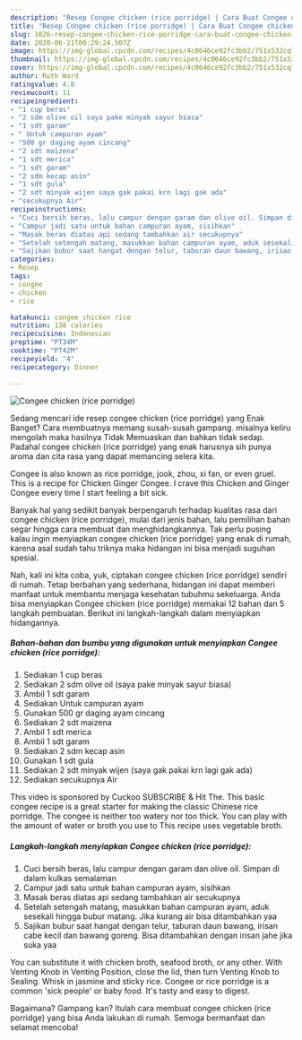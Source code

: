 ```yaml
---
description: "Resep Congee chicken (rice porridge) | Cara Buat Congee chicken (rice porridge) Yang Bisa Manjain Lidah"
title: "Resep Congee chicken (rice porridge) | Cara Buat Congee chicken (rice porridge) Yang Bisa Manjain Lidah"
slug: 1026-resep-congee-chicken-rice-porridge-cara-buat-congee-chicken-rice-porridge-yang-bisa-manjain-lidah
date: 2020-06-21T00:29:24.507Z
image: https://img-global.cpcdn.com/recipes/4c0646ce92fc3bb2/751x532cq70/congee-chicken-rice-porridge-foto-resep-utama.jpg
thumbnail: https://img-global.cpcdn.com/recipes/4c0646ce92fc3bb2/751x532cq70/congee-chicken-rice-porridge-foto-resep-utama.jpg
cover: https://img-global.cpcdn.com/recipes/4c0646ce92fc3bb2/751x532cq70/congee-chicken-rice-porridge-foto-resep-utama.jpg
author: Ruth Ward
ratingvalue: 4.8
reviewcount: 11
recipeingredient:
- "1 cup beras"
- "2 sdm olive oil saya pake minyak sayur biasa"
- "1 sdt garam"
- " Untuk campuran ayam"
- "500 gr daging ayam cincang"
- "2 sdt maizena"
- "1 sdt merica"
- "1 sdt garam"
- "2 sdm kecap asin"
- "1 sdt gula"
- "2 sdt minyak wijen saya gak pakai krn lagi gak ada"
- "secukupnya Air"
recipeinstructions:
- "Cuci bersih beras, lalu campur dengan garam dan olive oil. Simpan di dalam kulkas semalaman"
- "Campur jadi satu untuk bahan campuran ayam, sisihkan"
- "Masak beras diatas api sedang tambahkan air secukupnya"
- "Setelah setengah matang, masukkan bahan campuran ayam, aduk sesekali hingga bubur matang. Jika kurang air bisa ditambahkan yaa"
- "Sajikan bubur saat hangat dengan telur, taburan daun bawang, irisan cabe kecil dan bawang goreng. Bisa ditambahkan dengan irisan jahe jika suka yaa"
categories:
- Resep
tags:
- congee
- chicken
- rice

katakunci: congee chicken rice 
nutrition: 138 calories
recipecuisine: Indonesian
preptime: "PT34M"
cooktime: "PT42M"
recipeyield: "4"
recipecategory: Dinner

---
```



![Congee chicken (rice porridge)](https://img-global.cpcdn.com/recipes/4c0646ce92fc3bb2/751x532cq70/congee-chicken-rice-porridge-foto-resep-utama.jpg)

Sedang mencari ide resep congee chicken (rice porridge) yang Enak Banget? Cara membuatnya memang susah-susah gampang. misalnya keliru mengolah maka hasilnya Tidak Memuaskan dan bahkan tidak sedap. Padahal congee chicken (rice porridge) yang enak harusnya sih punya aroma dan cita rasa yang dapat memancing selera kita.

Congee is also known as rice porridge, jook, zhou, xi fan, or even gruel. This is a recipe for Chicken Ginger Congee. I crave this Chicken and Ginger Congee every time I start feeling a bit sick.

Banyak hal yang sedikit banyak berpengaruh terhadap kualitas rasa dari congee chicken (rice porridge), mulai dari jenis bahan, lalu pemilihan bahan segar hingga cara membuat dan menghidangkannya. Tak perlu pusing kalau ingin menyiapkan congee chicken (rice porridge) yang enak di rumah, karena asal sudah tahu triknya maka hidangan ini bisa menjadi suguhan spesial.


Nah, kali ini kita coba, yuk, ciptakan congee chicken (rice porridge) sendiri di rumah. Tetap berbahan yang sederhana, hidangan ini dapat memberi manfaat untuk membantu menjaga kesehatan tubuhmu sekeluarga. Anda bisa menyiapkan Congee chicken (rice porridge) memakai 12 bahan dan 5 langkah pembuatan. Berikut ini langkah-langkah dalam menyiapkan hidangannya.

<!--inarticleads1-->

##### Bahan-bahan dan bumbu yang digunakan untuk menyiapkan Congee chicken (rice porridge):

1. Sediakan 1 cup beras
1. Sediakan 2 sdm olive oil (saya pake minyak sayur biasa)
1. Ambil 1 sdt garam
1. Sediakan  Untuk campuran ayam
1. Gunakan 500 gr daging ayam cincang
1. Sediakan 2 sdt maizena
1. Ambil 1 sdt merica
1. Ambil 1 sdt garam
1. Sediakan 2 sdm kecap asin
1. Gunakan 1 sdt gula
1. Sediakan 2 sdt minyak wijen (saya gak pakai krn lagi gak ada)
1. Sediakan secukupnya Air


This video is sponsored by Cuckoo SUBSCRIBE &amp; Hit The. This basic congee recipe is a great starter for making the classic Chinese rice porridge. The congee is neither too watery nor too thick. You can play with the amount of water or broth you use to This recipe uses vegetable broth. 

<!--inarticleads2-->

##### Langkah-langkah menyiapkan Congee chicken (rice porridge):

1. Cuci bersih beras, lalu campur dengan garam dan olive oil. Simpan di dalam kulkas semalaman
1. Campur jadi satu untuk bahan campuran ayam, sisihkan
1. Masak beras diatas api sedang tambahkan air secukupnya
1. Setelah setengah matang, masukkan bahan campuran ayam, aduk sesekali hingga bubur matang. Jika kurang air bisa ditambahkan yaa
1. Sajikan bubur saat hangat dengan telur, taburan daun bawang, irisan cabe kecil dan bawang goreng. Bisa ditambahkan dengan irisan jahe jika suka yaa


You can substitute it with chicken broth, seafood broth, or any other. With Venting Knob in Venting Position, close the lid, then turn Venting Knob to Sealing. Whisk in jasmine and sticky rice. Congee or rice porridge is a common &#39;sick people&#39; or baby food. It&#39;s tasty and easy to digest. 

Bagaimana? Gampang kan? Itulah cara membuat congee chicken (rice porridge) yang bisa Anda lakukan di rumah. Semoga bermanfaat dan selamat mencoba!

